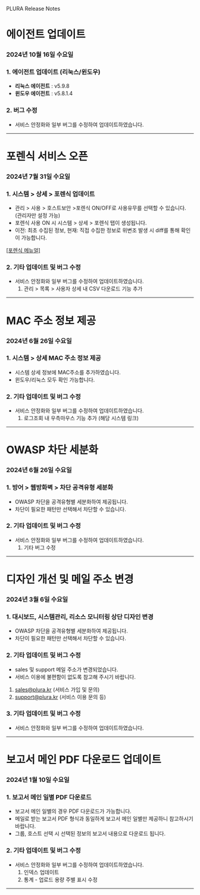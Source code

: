 PLURA Release Notes

# 에이전트 업데이트 

### 2024년 10월 16일 수요일

### 1. 에이전트 업데이트 (리눅스/윈도우)

-  **리눅스 에이전트** : v5.9.8
-  **윈도우 에이전트** : v5.8.1.4

### 2. 버그 수정

- 서비스 안정화와 일부 버그를 수정하여 업데이트하였습니다.

---

# 포렌식 서비스 오픈 

###  2024년 7월 31일 수요일

### 1. 시스템 > 상세 > 포렌식 업데이트

-  관리 > 사용 > 호스트보안 >포렌식 ON/OFF로 사용유무를 선택할 수 있습니다. (관리자만 설정 가능)
-  포렌식 사용 ON 시 시스템 > 상세 > 포렌식 탭이 생성됩니다.
-  이전: 최초  수집된 정보, 현재: 직접 수집한 정보로 위변조 발생 시 diff를 통해 확인이 가능합니다.

<a href="https://docs.plura.io/ko/fn/forensic" target="_blank">[포렌식 메뉴얼]</a>

### 2. 기타 업데이트 및 버그 수정

- 서비스 안정화와 일부 버그를 수정하여 업데이트하였습니다.
    1) 관리 > 목록 > 사용자 상세 내 CSV 다운로드 기능 추가

---

# MAC 주소 정보 제공

###  2024년 6월 26일 수요일

### 1. 시스템 > 상세 MAC 주소 정보 제공

-  시스템 상세 정보에 MAC주소를 추가하였습니다.
-  윈도우/리눅스 모두 확인 가능합니다.

### 2. 기타 업데이트 및 버그 수정

- 서비스 안정화와 일부 버그를 수정하여 업데이트하였습니다.
   1) 로그조회 내 우측마우스 기능 추가 (해당 시스템 링크)

---

# OWASP 차단 세분화

###  2024년 6월 26일 수요일

### 1. 방어 > 웹방화벽 > 차단 공격유형 세분화

- OWASP 차단을 공격유형별 세분화하여 제공됩니다.
- 차단이 필요한 패턴만 선택해서 차단할 수 있습니다.

### 2. 기타 업데이트 및 버그 수정

- 서비스 안정화와 일부 버그를 수정하여 업데이트하였습니다.
   1) 기타 버그 수정

---

# 디자인 개선 및 메일 주소 변경

###  2024년 3월 6일 수요일

### 1. 대시보드, 시스템관리, 리소스 모니터링 상단 디자인 변경

- OWASP 차단을 공격유형별 세분화하여 제공됩니다.
- 차단이 필요한 패턴만 선택해서 차단할 수 있습니다.

### 2. 기타 업데이트 및 버그 수정

- sales 및 support 메일 주소가 변경되었습니다.
- 서비스 이용에 불편함이 없도록  참고해 주시기 바랍니다.
1) sales@plura.kr (서비스 가입 및 문의)
2) support@plura.kr (서비스 이용 문의 등)

### 3. 기타 업데이트 및 버그 수정

- 서비스 안정화와 일부 버그를 수정하여 업데이트하였습니다.

---

# 보고서 메인 PDF 다운로드 업데이트

###  2024년 1월 10일 수요일

### 1. 보고서 메인 일별 PDF 다운로드

- 보고서 메인 일별의 경우 PDF 다운로드가 가능합니다.
- 메일로 받는 보고서 PDF 형식과 동일하게 보고서 메인 일별만 제공하니 참고하시기 바랍니다.
- 그룹, 호스트 선택 시 선택된 정보의 보고서 내용으로 다운로드 됩니다.

### 2. 기타 업데이트 및 버그 수정

- 서비스 안정화와 일부 버그를 수정하여 업데이트하였습니다.
   1) 인덱스 업데이트
   2) 통계 - 업로드 용량 주별 표시 수정
 ---
